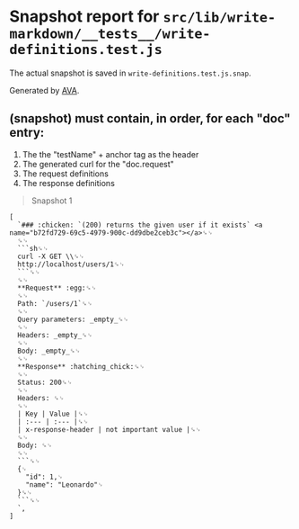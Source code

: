 # Snapshot report for `src/lib/write-markdown/__tests__/write-definitions.test.js`

The actual snapshot is saved in `write-definitions.test.js.snap`.

Generated by [AVA](https://ava.li).

## (snapshot) must contain, in order, for each "doc" entry:
  1. The the "testName" + anchor tag as the header
  2. The generated curl for the "doc.request"
  3. The request definitions
  4. The response definitions

> Snapshot 1

    [
      `### :chicken: `(200) returns the given user if it exists` <a name="b72fd729-69c5-4979-900c-dd9dbe2ceb3c"></a>␍␊
      ␍␊
      ```sh␍␊
      curl -X GET \\␍␊
      http://localhost/users/1␍␊
      ```␍␊
      ␍␊
      **Request** :egg:␍␊
      ␍␊
      Path: `/users/1`␍␊
      ␍␊
      Query parameters: _empty_␍␊
      ␍␊
      Headers: _empty_␍␊
      ␍␊
      Body: _empty_␍␊
      ␍␊
      **Response** :hatching_chick:␍␊
      ␍␊
      Status: 200␍␊
      ␍␊
      Headers: ␍␊
      ␍␊
      | Key | Value |␍␊
      | :--- | :--- |␍␊
      | x-response-header | not important value |␍␊
      ␍␊
      Body: ␍␊
      ␍␊
      ```␍␊
      {␊
        "id": 1,␊
        "name": "Leonardo"␊
      }␍␊
      ```␍␊
      `,
    ]
